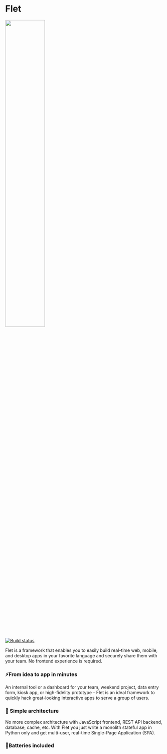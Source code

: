 # Flet

<img src="media/logo/flet-logo.svg" width="50%"/>

[![Build status](https://ci.appveyor.com/api/projects/status/xwablctxslvey576/branch/main?svg=true)](https://ci.appveyor.com/project/flet-dev/flet/branch/main)

Flet is a framework that enables you to easily build real-time web, mobile, and desktop apps in your favorite language and securely share them with your team. No frontend experience is required.

### ⚡From idea to app in minutes

An internal tool or a dashboard for your team, weekend project, data entry form, kiosk app, or high-fidelity prototype - Flet is an ideal framework to quickly hack great-looking interactive apps to serve a group of users.

### 📐 Simple architecture

No more complex architecture with JavaScript frontend, REST API backend, database, cache, etc. With Flet you just write a monolith stateful app in Python only and get multi-user, real-time Single-Page Application (SPA).

### 🔋Batteries included



